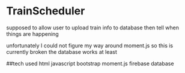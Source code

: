 # TrainScheduler
supposed to allow user to upload train info to database
then tell when things are happening

unfortunately I could not figure my way around moment.js so this is currently broken
the database works at least

##tech used
html
javascript
bootstrap
moment.js
firebase database